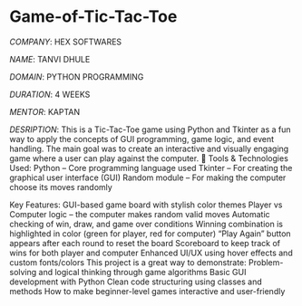 # Game-of-Tic-Tac-Toe

*COMPANY*: HEX SOFTWARES

*NAME*: TANVI DHULE

*DOMAIN*: PYTHON PROGRAMMING

*DURATION*: 4 WEEKS

*MENTOR*: KAPTAN

*DESRIPTION*:
This is a Tic-Tac-Toe game using Python and Tkinter as a fun way to apply the concepts of GUI programming, game logic, and event handling. The main goal was to create an interactive and visually engaging game where a user can play against the computer.
🔧 Tools & Technologies Used:
Python – Core programming language used
Tkinter – For creating the graphical user interface (GUI)
Random module – For making the computer choose its moves randomly

Key Features:
 GUI-based game board with stylish color themes
 Player vs Computer logic – the computer makes random valid moves
 Automatic checking of win, draw, and game over conditions
 Winning combination is highlighted in color (green for player, red for computer)
 “Play Again” button appears after each round to reset the board
 Scoreboard to keep track of wins for both player and computer
 Enhanced UI/UX using hover effects and custom fonts/colors
This project is a great way to demonstrate:
Problem-solving and logical thinking through game algorithms
Basic GUI development with Python
Clean code structuring using classes and methods
How to make beginner-level games interactive and user-friendly


 

